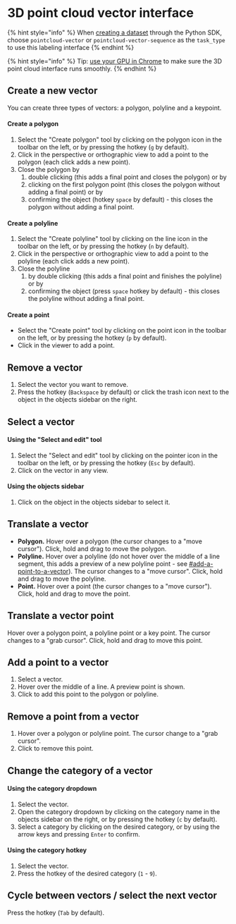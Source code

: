 # 3D point cloud vector interface

{% hint style="info" %}
When [creating a dataset](https://sdkdocs.segments.ai/en/latest/client.html#create-a-dataset) through the Python SDK, choose `pointcloud-vector` or `pointcloud-vector-sequence` as the `task_type` to use this labeling interface
{% endhint %}

{% hint style="info" %}
Tip: [use your GPU in Chrome](https://segmentsai.notion.site/How-to-use-your-GPU-in-Chrome-2b95e19fb77c456c87f798013769a98a) to make sure the 3D point cloud interface runs smoothly.
{% endhint %}

## Create a new vector

You can create three types of vectors: a polygon, polyline and a keypoint.

#### Create a polygon

1. Select the "Create polygon" tool by clicking on the polygon icon in the toolbar on the left, or by pressing the hotkey (`g` by default).
2. Click in the perspective or orthographic view to add a point to the polygon (each click adds a new point).
3. Close the polygon by&#x20;
   1. double clicking (this adds a final point and closes the polygon) or by
   2. clicking on the first polygon point (this closes the polygon without adding a final point) or by
   3. confirming the object (hotkey `space` by default) - this closes the polygon without adding a final point.

#### Create a polyline

1. Select the "Create polyline" tool by clicking on the line icon in the toolbar on the left, or by pressing the hotkey (`n` by default).
2. Click in the perspective or orthographic view to add a point to the polyline (each click adds a new point).
3. Close the polyline&#x20;
   1. by double clicking (this adds a final point and finishes the polyline) or by
   2. confirming the object (press `space` hotkey by default) - this closes the polyline without adding a final point.

#### Create a point

* Select the "Create point" tool by clicking on the point icon in the toolbar on the left, or by pressing the hotkey (`p` by default).
* Click in the viewer to add a point.

## Remove a vector

1. Select the vector you want to remove.
2. Press the hotkey (`Backspace` by default) or click the trash icon next to the object in the objects sidebar on the right.

## Select a vector

#### Using the "Select and edit" tool

1. Select the "Select and edit" tool by clicking on the pointer icon in the toolbar on the left, or by pressing the hotkey (`Esc` by default).
2. Click on the vector in any view.

#### Using the objects sidebar

1. Click on the object in the objects sidebar to select it.

## Translate a vector

* **Polygon.** Hover over a polygon (the cursor changes to a "move cursor"). Click, hold and drag to move the polygon.&#x20;
* **Polyline.** Hover over a polyline (do not hover over the middle of a line segment, this adds a preview of a new polyline point - see [#add-a-point-to-a-vector](3d-point-cloud-vector-interface.md#add-a-point-to-a-vector "mention")). The cursor changes to a "move cursor". Click, hold and drag to move the polyline.
* **Point.** Hover over a point (the cursor changes to a "move cursor"). Click, hold and drag to move the point.

## Translate a vector point

Hover over a polygon point, a polyline point or a key point. The cursor changes to a "grab cursor". Click, hold and drag to move this point.

## Add a point to a vector

1. Select a vector.
2. Hover over the middle of a line. A preview point is shown.&#x20;
3. Click to add this point to the polygon or polyline.

## Remove a point from a vector

1. Hover over a polygon or polyline point. The cursor change to a "grab cursor".
2. Click to remove this point.

## Change the category of a vector

#### Using the category dropdown

1. Select the vector.
2. Open the category dropdown by clicking on the category name in the objects sidebar on the right, or by pressing the hotkey (`c` by default).
3. Select a category by clicking on the desired category, or by using the arrow keys and pressing `Enter` to confirm.

#### Using the category hotkey

1. Select the vector.
2. Press the hotkey of the desired category (`1` - `9`).

## Cycle between vectors / select the next vector

Press the hotkey (`Tab` by default).
